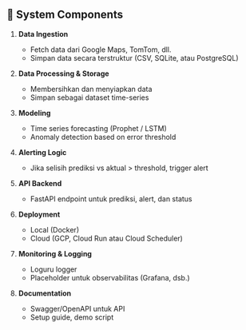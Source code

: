 ## 🧱 System Components

1. **Data Ingestion**

   - Fetch data dari Google Maps, TomTom, dll.
   - Simpan data secara terstruktur (CSV, SQLite, atau PostgreSQL)

2. **Data Processing & Storage**

   - Membersihkan dan menyiapkan data
   - Simpan sebagai dataset time-series

3. **Modeling**

   - Time series forecasting (Prophet / LSTM)
   - Anomaly detection based on error threshold

4. **Alerting Logic**

   - Jika selisih prediksi vs aktual > threshold, trigger alert

5. **API Backend**

   - FastAPI endpoint untuk prediksi, alert, dan status

6. **Deployment**

   - Local (Docker)
   - Cloud (GCP, Cloud Run atau Cloud Scheduler)

7. **Monitoring & Logging**

   - Loguru logger
   - Placeholder untuk observabilitas (Grafana, dsb.)

8. **Documentation**
   - Swagger/OpenAPI untuk API
   - Setup guide, demo script
